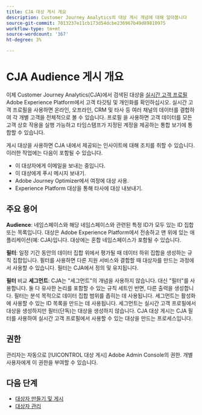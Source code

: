```yaml
---
title: CJA 대상 게시 개요
description: Customer Journey Analytics의 대상 게시 개념에 대해 알아봅니다
source-git-commit: 7013237e11cb173d54dcbe236967b49d89810975
workflow-type: tm+mt
source-wordcount: '367'
ht-degree: 3%

---
```



# CJA Audience 게시 개요

이제 Customer Journey Analytics(CJA)에서 검색된 대상을 [실시간 고객 프로필](https://experienceleague.adobe.com/docs/experience-platform/profile/home.html?lang=kr) Adobe Experience Platform에서 고객 타깃팅 및 개인화를 확인하십시오. 실시간 고객 프로필을 사용하면 온라인, 오프라인, CRM 및 타사 등 여러 채널의 데이터를 결합하여 각 개별 고객을 전체적으로 볼 수 있습니다. 프로필 을 사용하면 고객 데이터를 모든 고객 상호 작용을 실행 가능하고 타임스탬프가 지정된 계정을 제공하는 통합 보기에 통합할 수 있습니다.

게시 대상을 사용하면 CJA 내에서 제공되는 인사이트에 대해 조치를 취할 수 있습니다. 이러한 작업에는 다음이 포함될 수 있습니다.

* 이 대상자에게 이메일을 보내는 중입니다.
* 이 대상에게 푸시 메시지 보내기.
* Adobe Journey Optimizer에서 여정에 대상 사용.
* Experience Platform 대상을 통해 타사에 대상 내보내기.

## 주요 용어

**Audience**: 네임스페이스와 해당 네임스페이스와 관련된 특정 ID가 모두 있는 ID 집합 또는 목록입니다. 대상은 Adobe Experience Platform에서 전송하고 맨 위에 있는 애플리케이션(예: CJA)입니다. 대상에는 혼합 네임스페이스가 포함될 수 있습니다.

**필터**: 일정 기간 동안의 데이터 집합 위에서 평가될 때 데이터 하위 집합을 생성하는 규칙 집합입니다. 필터를 사용하면 다른 지원 서비스와 결합할 때 대상자를 만드는 과정에서 사용할 수 있습니다. 필터는 CJA에서 정의 및 유지됩니다.

**필터** 비교 **세그먼트**: CJA는 &quot;세그먼트&quot;의 개념을 사용하지 않습니다. 대신 &quot;필터&quot;를 사용합니다. 둘 다 유사한 논리를 포함할 수 있는 규칙 세트인 반면, 다른 출력을 생성합니다. 필터는 분석 목적으로 데이터 집합 범위를 좁히는 데 사용됩니다. 세그먼트는 활성화에 사용할 수 있는 ID 목록을 만드는 데 사용됩니다. 세그먼트는 실시간 고객 프로필에서 대상을 생성하지만 필터(단독)는 대상을 생성하지 않습니다. CJA 대상 게시는 CJA 필터를 사용하여 실시간 고객 프로필에서 사용할 수 있는 대상을 만드는 프로세스입니다.

## 권한

관리자는 자동으로 [!UICONTROL 대상 게시] Adobe Admin Console의 권한. 개별 사용자에게 이 권한을 부여할 수 있습니다.

## 다음 단계

* [대상자 만들기 및 게시](/help/components/audiences/publish.md)
* [대상자 관리](/help/components/audiences/manage.md)


